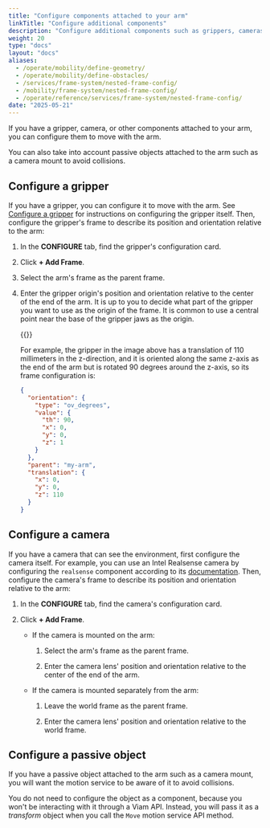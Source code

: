 ```yaml
---
title: "Configure components attached to your arm"
linkTitle: "Configure additional components"
description: "Configure additional components such as grippers, cameras, and other sensors attached to your arm."
weight: 20
type: "docs"
layout: "docs"
aliases:
  - /operate/mobility/define-geometry/
  - /operate/mobility/define-obstacles/
  - /services/frame-system/nested-frame-config/
  - /mobility/frame-system/nested-frame-config/
  - /operate/reference/services/frame-system/nested-frame-config/
date: "2025-05-21"
---
```


If you have a gripper, camera, or other components attached to your arm, you can configure them to move with the arm.

You can also take into account passive objects attached to the arm such as a camera mount to avoid collisions.

## Configure a gripper

If you have a gripper, you can configure it to move with the arm.
See [Configure a gripper](/operate/reference/components/gripper/) for instructions on configuring the gripper itself.
Then, configure the gripper's frame to describe its position and orientation relative to the arm:

1. In the **CONFIGURE** tab, find the gripper's configuration card.

1. Click **+ Add Frame**.

1. Select the arm's frame as the parent frame.

1. Enter the gripper origin's position and orientation relative to the center of the end of the arm.
   It is up to you to decide what part of the gripper you want to use as the origin of the frame.
   It is common to use a central point near the base of the gripper jaws as the origin.

   {{<imgproc src="/tutorials/constrain-motion/gripper-diagram.png" resize="x1100" declaredimensions=true alt="A gripper mounted on an arm. The Z axis of the gripper points from the base of the gripper to the end of its jaws. The X axis points up through the gripper. The Y axis points in the direction along which the jaws open and close (following the right-hand rule). The diagram also shows the global coordinate system with Z pointing up, X down the length of the horizontal gripper, and Y pointing horizontally in the opposite direction of the gripper's Y." style="max-width:500px" class="imgzoom" >}}

   For example, the gripper in the image above has a translation of 110 millimeters in the z-direction, and it is oriented along the same z-axis as the end of the arm but is rotated 90 degrees around the z-axis, so its frame configuration is:

   ```json {class="line-numbers linkable-line-numbers"}
   {
     "orientation": {
       "type": "ov_degrees",
       "value": {
         "th": 90,
         "x": 0,
         "y": 0,
         "z": 1
       }
     },
     "parent": "my-arm",
     "translation": {
       "x": 0,
       "y": 0,
       "z": 110
     }
   }
   ```

## Configure a camera

If you have a camera that can see the environment, first configure the camera itself.
For example, you can use an Intel Realsense camera by configuring the `realsense` component according to its [documentation](https://app.viam.com/module/viam/realsense).
Then, configure the camera's frame to describe its position and orientation relative to the arm:

1. In the **CONFIGURE** tab, find the camera's configuration card.

1. Click **+ Add Frame**.

   - If the camera is mounted on the arm:

     1. Select the arm's frame as the parent frame.

     1. Enter the camera lens' position and orientation relative to the center of the end of the arm.

   - If the camera is mounted separately from the arm:

     1. Leave the world frame as the parent frame.

     1. Enter the camera lens' position and orientation relative to the world frame.

## Configure a passive object

If you have a passive object attached to the arm such as a camera mount, you will want the motion service to be aware of it to avoid collisions.

You do not need to configure the object as a component, because you won't be interacting with it through a Viam API.
Instead, you will pass it as a _transform_ object when you call the `Move` motion service API method.
